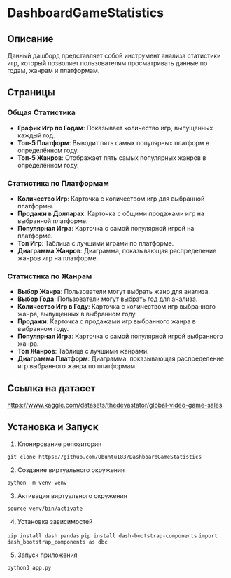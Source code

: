 # DashboardGameStatistics

## Описание
Данный дашборд представляет собой инструмент анализа статистики игр, который позволяет пользователям просматривать данные по годам, жанрам и платформам.

## Страницы

### Общая Статистика
- **График Игр по Годам**: Показывает количество игр, выпущенных каждый год.
- **Топ-5 Платформ**: Выводит пять самых популярных платформ в определённом году.
- **Топ-5 Жанров**: Отображает пять самых популярных жанров в определённом году.

### Статистика по Платформам
- **Количество Игр**: Карточка с количеством игр для выбранной платформы.
- **Продажи в Долларах**: Карточка с общими продажами игр на выбранной платформе.
- **Популярная Игра**: Карточка с самой популярной игрой на платформе.
- **Топ Игр**: Таблица с лучшими играми по платформе.
- **Диаграмма Жанров**: Диаграмма, показывающая распределение жанров игр на платформе.

### Статистика по Жанрам
- **Выбор Жанра**: Пользователи могут выбрать жанр для анализа.
- **Выбор Года**: Пользователи могут выбрать год для анализа.
- **Количество Игр в Году**: Карточка с количеством игр выбранного жанра, выпущенных в выбранном году.
- **Продажи**: Карточка с продажами игр выбранного жанра в выбранном году.
- **Популярная Игра**: Карточка с самой популярной игрой выбранного жанра.
- **Топ Жанров**: Таблица с лучшими жанрами.
- **Диаграмма Платформ**: Диаграмма, показывающая распределение игр выбранного жанра по платформам.

## Ссылка на датасет
<https://www.kaggle.com/datasets/thedevastator/global-video-game-sales>

## Установка и Запуск

1. Клонирование репозитория 

```git clone https://github.com/Ubuntu183/DashboardGameStatistics```

2. Создание виртуального окружения

```python -m venv venv```

3. Активация виртуального окружения

```source venv/bin/activate```

4. Установка зависимостей

```pip install dash pandas```
```pip install dash-bootstrap-components```
```import dash_bootstrap_components as dbc```

5. Запуск приложения

```python3 app.py```
